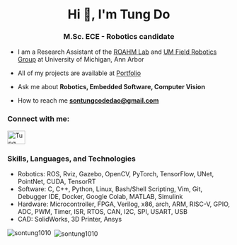 <h1 align="center">Hi 👋, I'm Tung Do</h1>
<h3 align="center">M.Sc. ECE - Robotics candidate</h3>


- I am a Research Assistant of the [ROAHM Lab](https://www.roahmlab.com/) and [UM Field Robotics Group](https://fieldrobotics.engin.umich.edu/) at University of Michigan, Ann Arbor

- All of my projects are available at [Portfolio](https://sontung1010.github.io/)

- Ask me about **Robotics, Embedded Software, Computer Vision**

- How to reach me **sontungcodedao@gmail.com**

<h3 align="left">Connect with me:</h3>
<p align="left">
<a href="https://www.linkedin.com/in/tung-do-534525231/" target="blank"><img align="center" src="https://cdn.jsdelivr.net/gh/devicons/devicon/icons/linkedin/linkedin-original.svg" alt="Tung Do" height="30" width="40" /></a>
</p>

<h3 align="left">Skills, Languages, and Technologies</h3>
<p align="left">

- Robotics:	ROS, Rviz, Gazebo, OpenCV, PyTorch, TensorFlow, UNet, PointNet, CUDA, TensorRT
- Software:	C, C++, Python, Linux, Bash/Shell Scripting, Vim, Git, Debugger IDE, Docker, Google Colab, MATLAB, Simulink
- Hardware: Microcontroller, FPGA, Verilog, x86, arch, ARM, RISC-V, GPIO, ADC, PWM, Timer, ISR, RTOS, CAN, I2C, SPI, USART, USB
- CAD:	    SolidWorks, 3D Printer, Ansys


</p>

<p><img align="left" src="https://github-readme-stats.vercel.app/api/top-langs?username=sontung1010&show_icons=true&locale=en&layout=compact" alt="sontung1010" /></p>

<p>&nbsp;<img align="center" src="https://github-readme-stats.vercel.app/api?username=sontung1010&show_icons=true&locale=en" alt="sontung1010" /></p>
